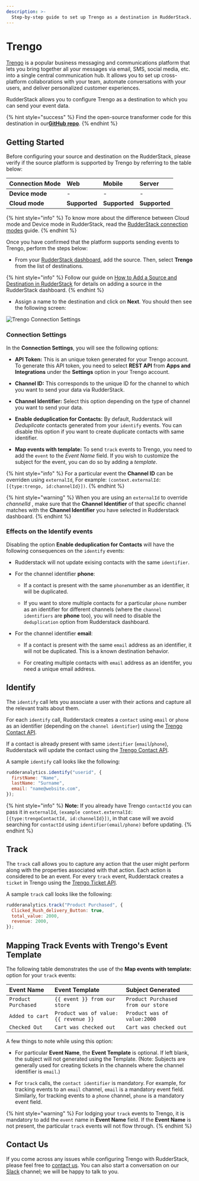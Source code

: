```yaml
---
description: >-
  Step-by-step guide to set up Trengo as a destination in RudderStack.
---
```


# Trengo

[Trengo](https://trengo.com/en) is a popular business messaging and communications platform that lets you bring together all your messages via email, SMS, social media, etc. into a single central communication hub. It allows you to set up cross-platform collaborations with your team, automate conversations with your users, and deliver personalized customer experiences.

RudderStack allows you to configure Trengo as a destination to which you can send your event data.

{% hint style="success" %}
Find the open-source transformer code for this destination in our[**GitHub repo**](https://github.com/rudderlabs/rudder-transformer/tree/master/v0/destinations/trengo).
{% endhint %}

## Getting Started

Before configuring your source and destination on the RudderStack, please verify if the source platform is supported by Trengo by referring to the table below:

| **Connection Mode** | **Web** | **Mobile** | **Server** |
| :--- | :--- | :--- | :--- |
| **Device mode** | - | - | - |
| **Cloud** **mode** | **Supported** | **Supported** | **Supported** |

{% hint style="info" %}
To know more about the difference between Cloud mode and Device mode in RudderStack, read the [RudderStack connection modes](https://docs.rudderstack.com/get-started/rudderstack-connection-modes) guide.
{% endhint %}

Once you have confirmed that the platform supports sending events to Trengo, perform the steps below:

- From your [RudderStack dashboard](https://app.rudderlabs.com/), add the source. Then, select **Trengo** from the list of destinations.

{% hint style="info" %}
Follow our guide on [How to Add a Source and Destination in RudderStack](https://docs.rudderstack.com/how-to-guides/adding-source-and-destination-rudderstack) for details on adding a source in the RudderStack dashboard.
{% endhint %}

- Assign a name to the destination and click on **Next**. You should then see the following screen:

![Trengo Connection Settings](../.gitbook/assets/trengo-config.png)

### Connection Settings

In the **Connection Settings**, you will see the following options:

- **API Token:** This is an unique token generated for your Trengo account. To generate this API token, you need to select **REST API** from **Apps and Integrations** under the **Settings** option in your Trengo account.

- **Channel ID:** This corresponds to the unique ID for the channel to which you want to send your data via RudderStack.

- **Channel Identifier:** Select this option depending on the type of channel you want to send your data.

- **Enable deduplication for Contacts:** By default, Rudderstack will _Deduplicate_ contacts generated from your `identify` events. You can disable this option if you want to create duplicate contacts with same identifier.

- **Map events with template:** To send `track` events to Trengo, you need to add the `event` to the _Event Name_ field. If you wish to customize the subject for the event, you can do so by adding a _template_.

{% hint style="info" %}
For a particular event the **Channel ID** can be overriden using `externalId`, For example: `(context.externalId: [{type:trengo, id:channelId}])`.
{% endhint %}

{% hint style="warning" %}
When you are using an `externalId` to override _channelId_ , make sure that the **Channel Identifier** of that specific channel matches with the **Channel Identifier** you have selected in Rudderstack dashboard.
{% endhint %}


### Effects on the Identify events

Disabling the option **Enable deduplication for Contacts** will have the following consequences on the `identify` events:

- Rudderstack will not update exising contacts with the same `identifier`.

- For the channel identifier **phone**:

  - If a contact is present with the same `phone`number as an identifier, it will be duplicated.

  - If you want to store multiple contacts for a particular `phone` number as an identifier for different channels (where the `channel identifiers` are **phone** too), you will need to disable the `deduplication` option from Rudderstack dashboard.


- For the channel identifier **email**:
  
  - If a contact is present with the same `email` address as an identifier, it will not be duplicated. This is a known destination behavior.

  - For creating multiple contacts with `email` address as an identifer, you need a unique email address.


## Identify

The `identify` call lets you associate a user with their actions and capture all the relevant traits about them. 

For each `identify` call, Rudderstack creates a `contact` using `email` or `phone` as an identifier (depending on the `channel identifier`) using the [Trengo Contact API](https://developers.trengo.com/reference#create-update-a-user).

If a contact is already present with same `identifier` (`email`/`phone`), Rudderstack will update the contact using the [Trengo Contact API](https://developers.trengo.com/reference#update-a-user-1).

A sample `identify` call looks like the following:

```javascript
rudderanalytics.identify("userid", {
  firstName: "Name",
  lastName: "Surname",
  email: "name@website.com",
});
```

{% hint style="info" %}
**Note:** If you already have Trengo `contactId` you can pass it in `externalId`, `(example context.externalId: [{type:trengoContactId, id:channelId}])`, in that case will we avoid searching for `contactId` using `identifier(email/phone)` before updating.
{% endhint %}

## Track

The `track` call allows you to capture any action that the user might perform along with the properties associated with that action. Each action is considered to be an event. For every `track` event, Rudderstack creates a `ticket` in Trengo using the [Trengo Ticket API](https://developers.trengo.com/reference#create-a-ticket).

A sample `track` call looks like the following:

```javascript
rudderanalytics.track("Product Purchased", {
  Clicked_Rush_delivery_Button: true,
  total_value: 2000,
  revenue: 2000,
});
```

## Mapping Track Events with Trengo's Event Template

The following table demonstrates the use of the **Map events with template:** option for your `track` events:

| **Event Name**      | **Event Template**                   | **Subject Generated**              |
| :------------------ | :----------------------------------- | :--------------------------------- |
| `Product Purchased` | `{{ event }} from our store`         | `Product Purchased from our store` |
| `Added to cart`     | `Product was of value:{{ revenue }}` | `Product was of value:2000`        |
| `Checked Out`       | `Cart was checked out`               | `Cart was checked out`             |

A few things to note while using this option:

- For particular **Event Name**, the **Event Template** is optional. If left blank, the subject will not generated using the Template. (Note: Subjects are generally used for creating tickets in the channels where the channel identifier is `email`.)

- For `track` calls, the `contact identifier` is mandatory. For example, for tracking events to an `email` channel, `email` is a mandatory event field. Similarly, for tracking events to a `phone` channel, `phone` is a mandatory event field.


{% hint style="warning" %}
For lodging your `track` events to Trengo, it is mandatory to add the `event` name in **Event Name** field. If the **Event Name** is not present, the particular `track` events will not flow through.
{% endhint %}

## Contact Us
If you come across any issues while configuring Trengo with RudderStack, please feel free to [contact us](mailto:docs@rudderstack.com). You can also start a conversation on our [Slack](https://resources.rudderstack.com/join-rudderstack-slack) channel; we will be happy to talk to you.
